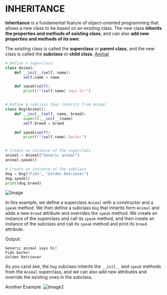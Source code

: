 # INHERITANCE

**Inheritance** is a fundamental feature of object-oriented programming that allows a new class to be based on an existing class. The new class **inherits the properties and methods of existing class**, and can also **add new properties and methods of its own**.

The existing class is called the **superclass** or **parent class**, and the new class is called the **subclass** or **child class**.
[Animal](animales/animal.py)
```python
# Define a superclass
class Animal:
    def __init__(self, name):
        self.name = name

    def speak(self):
        print(f"{self.name} says hi!")


# Define a subclass that inherits from Animal
class Dog(Animal):
    def __init__(self, name, breed):
        super().__init__(name)
        self.breed = breed

    def speak(self):
        print(f"{self.name} barks!")


# Create an instance of the superclass
animal = Animal("Generic animal")
animal.speak()

# Create an instance of the subclass
dog = Dog("Fido", "Golden Retriever")
dog.speak()
print(dog.breed)
```
![Image](\assets\Inheritance.png)

In this example, we define a superclass `Animal` with a constructor and a `speak` method.
We then define a subclass `Dog` that inherits form `Animal` and adds a new `breed` attribute and overrides the `speak` method. We create an instance of the superclass and call its `speak` method, and then create an instance of the subclass and call its `speak` method and print its `breed` attribute.

Output:
```commandline
Generic animal says hi!
Fido barks!
Golden Retriever
```

As you cand see, the `Dog` subclass inherits the `__init__` and `speak` methods from the `Animal` superclass, and we can also add new attributes and override the existing ones in the subclass.


Another Example:
![Image2](/person/uml_diagram.png)